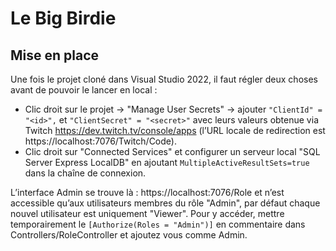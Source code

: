# Le Big Birdie
## Mise en place
Une fois le projet cloné dans Visual Studio 2022, il faut régler deux choses avant de pouvoir le lancer en local :
- Clic droit sur le projet -> "Manage User Secrets" -> ajouter `"ClientId" = "<id>",` et `"ClientSecret" = "<secret>"` avec leurs valeurs obtenue via Twitch https://dev.twitch.tv/console/apps (l’URL locale de redirection est https://localhost:7076/Twitch/Code).
- Clic droit sur "Connected Services" et configurer un serveur local "SQL Server Express LocalDB" en ajoutant `MultipleActiveResultSets=true` dans la chaîne de connexion.

L’interface Admin se trouve là : https://localhost:7076/Role et n’est accessible qu’aux utilisateurs membres du rôle "Admin", par défaut chaque nouvel utilisateur est uniquement "Viewer". Pour y accéder, mettre temporairement le `[Authorize(Roles = "Admin")]` en commentaire dans Controllers/RoleController et ajoutez vous comme Admin.
